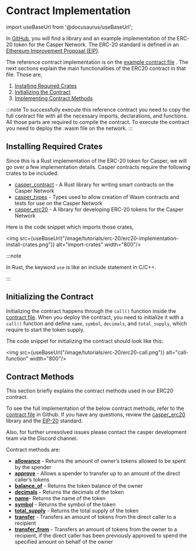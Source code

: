 # Contract Implementation

import useBaseUrl from '@docusaurus/useBaseUrl';

In [GitHub](https://github.com/casper-ecosystem/erc20), you will find a library and an example implementation of the ERC-20 token for the Casper Network. The ERC-20 standard is defined in an [Ethereum Improvement Proposal (EIP)](https://github.com/ethereum/EIPs/blob/master/EIPS/eip-20.md#).

The reference contract implementation is on the [example contract file](https://github.com/casper-ecosystem/erc20/blob/master/example/erc20-token/src/main.rs) . The next sections explain the main functionalities of the ERC20 contract in that file. 
Those are,
1.  [Installing Required Crates](/dapp-dev-guide/tutorials/erc20/implementation#installing-required-crates)
2.  [Initializing the Contract](/dapp-dev-guide/tutorials/erc20/implementation#initializing-the-contract)
3.  [Implementing Contract Methods](/dapp-dev-guide/tutorials/erc20/implementation#contract-methods)


:::note
 To successfully execute this reference contract you need to copy the full contract file with all the necessary imports, declarations, and functions. All those parts are required to compile the contract. To execute the contract you need to deploy the .wasm file on the network.
:::


## Installing Required Crates

Since this is a Rust implementation of the ERC-20 token for Casper, we will go over a few implementation details. Casper contracts require the following crates to be included:

-   [casper_contract](https://docs.rs/casper-contract/1.3.3/casper_contract/) - A Rust library for writing smart contracts on the Casper Network
-   [casper_types](https://docs.rs/casper-types/latest/casper_types/) - Types used to allow creation of Wasm contracts and tests for use on the Casper Network
-   [casper_erc20](https://docs.rs/casper-erc20/latest/casper_erc20/) - A library for developing ERC-20 tokens for the Casper Network

Here is the code snippet which imports those crates,

<img src={useBaseUrl("/image/tutorials/erc-20/erc20-implementation-install-crates.png")} alt="import-crates" width="800"/>

:::note

In Rust, the keyword `use` is like an include statement in C/C++.

:::

## Initializing the Contract
Initializing the contract happens through the `call()` function inside the [contract file](https://github.com/casper-ecosystem/erc20/blob/master/example/erc20-token/src/main.rs). When you deploy the contract, you need to initialize it with a `call()` function and define `name`, `symbol`, `decimals`, and `total_supply`, which require to start the token supply.

The code snippet for initializing the contract should look like this:

<img src={useBaseUrl("/image/tutorials/erc-20/erc20-call.png")} alt="call-function" width="800"/> 


## Contract Methods

This section briefly explains the contract methods used in our ERC20 contract.

To see the full implementation of the below contract methods, refer to the [contract file](https://github.com/casper-ecosystem/erc20/blob/master/example/erc20-token/src/main.rs) in Github. If you have any questions, review the [casper_erc20](https://docs.rs/casper-erc20/latest/casper_erc20/) library and the [EIP-20](https://github.com/ethereum/EIPs/blob/master/EIPS/eip-20.md#) standard.

Also, for further unresolved issues please contact the casper development team via the Discord channel.

Contract methods are:

-   [**allowance**](https://github.com/casper-ecosystem/erc20/blob/70003da1bc2aa544bb3687ba79bb5fd4bd5b5525/example/erc20-token/src/main.rs#L71-L77) - Returns the amount of owner’s tokens allowed to be spent by the spender
-   [**approve**](https://github.com/casper-ecosystem/erc20/blob/70003da1bc2aa544bb3687ba79bb5fd4bd5b5525/example/erc20-token/src/main.rs#L63-L69) - Allows a spender to transfer up to an amount of the direct caller’s tokens
-   [**balance_of**](https://github.com/casper-ecosystem/erc20/blob/70003da1bc2aa544bb3687ba79bb5fd4bd5b5525/example/erc20-token/src/main.rs#L46-L51) - Returns the token balance of the owner
-   [**decimals**](https://github.com/casper-ecosystem/erc20/blob/70003da1bc2aa544bb3687ba79bb5fd4bd5b5525/example/erc20-token/src/main.rs#L34-L38) - Returns the decimals of the token
-   [**name**](https://github.com/casper-ecosystem/erc20/blob/70003da1bc2aa544bb3687ba79bb5fd4bd5b5525/example/erc20-token/src/main.rs#L22-L26)- Returns the name of the token
-   [**symbol**](https://github.com/casper-ecosystem/erc20/blob/70003da1bc2aa544bb3687ba79bb5fd4bd5b5525/example/erc20-token/src/main.rs#L28-L32) - Returns the symbol of the token
-   [**total_supply**](https://github.com/casper-ecosystem/erc20/blob/70003da1bc2aa544bb3687ba79bb5fd4bd5b5525/example/erc20-token/src/main.rs#L40-L44) - Returns the total supply of the token
-   [**transfer**](https://github.com/casper-ecosystem/erc20/blob/70003da1bc2aa544bb3687ba79bb5fd4bd5b5525/example/erc20-token/src/main.rs#L53-L61) - Transfers an amount of tokens from the direct caller to a recipient
-   [**transfer_from**](https://github.com/casper-ecosystem/erc20/blob/70003da1bc2aa544bb3687ba79bb5fd4bd5b5525/example/erc20-token/src/main.rs#L79-L87) - Transfers an amount of tokens from the owner to a recipient, if the direct caller has been previously approved to spend the specified amount on behalf of the owner
